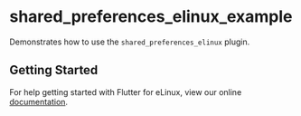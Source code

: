 # shared_preferences_elinux_example

Demonstrates how to use the `shared_preferences_elinux` plugin.

## Getting Started

For help getting started with Flutter for eLinux, view our online
[documentation](https://github.com/sony/flutter-elinux/wiki).
